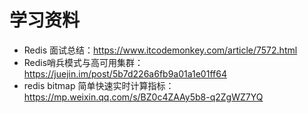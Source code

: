 # 学习资料
* Redis 面试总结：https://www.itcodemonkey.com/article/7572.html
* Redis哨兵模式与高可用集群： https://juejin.im/post/5b7d226a6fb9a01a1e01ff64
* redis bitmap 简单快速实时计算指标：https://mp.weixin.qq.com/s/BZ0c4ZAAy5b8-q2ZgWZ7YQ
